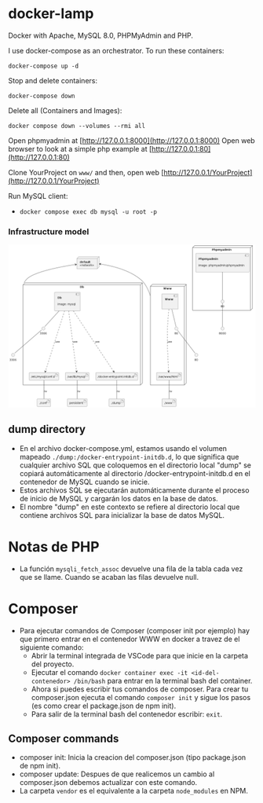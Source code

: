 # docker-lamp

Docker with Apache, MySQL 8.0, PHPMyAdmin and PHP.

I use docker-compose as an orchestrator. To run these containers:

```
docker-compose up -d
```

Stop and delete containers:

```
docker-compose down
```

Delete all (Containers and Images):

```
docker compose down --volumes --rmi all
```

Open phpmyadmin at [http://127.0.0.1:8000](http://127.0.0.1:8000)
Open web browser to look at a simple php example at [http://127.0.0.1:80](http://127.0.0.1:80)

Clone YourProject on `www/` and then, open web [http://127.0.0.1/YourProject](http://127.0.0.1/YourProject)

Run MySQL client:

- `docker compose exec db mysql -u root -p`

### Infrastructure model

![Infrastructure model](.infragenie/infrastructure_model.png)

## dump directory

- En el archivo docker-compose.yml, estamos usando el volumen mapeado `./dump:/docker-entrypoint-initdb.d`, lo que significa que cualquier archivo SQL que coloquemos en el directorio local "dump" se copiará automáticamente al directorio /docker-entrypoint-initdb.d en el contenedor de MySQL cuando se inicie.
- Estos archivos SQL se ejecutarán automáticamente durante el proceso de inicio de MySQL y cargarán los datos en la base de datos.
- El nombre "dump" en este contexto se refiere al directorio local que contiene archivos SQL para inicializar la base de datos MySQL.

# Notas de PHP
- La función `mysqli_fetch_assoc` devuelve una fila de la tabla cada vez que se llame. Cuando se acaban las filas devuelve null.

# Composer
- Para ejecutar comandos de Composer (composer init por ejemplo) hay que primero entrar en el contenedor WWW en docker a travez de el siguiente comando:
  - Abrir la terminal integrada de VSCode para que inicie en la carpeta del proyecto.
  - Ejecutar el comando `docker container exec -it <id-del-contenedor> /bin/bash` para entrar en la terminal bash del container.
  - Ahora si puedes escribir tus comandos de composer. Para crear tu composer.json ejecuta el comando `composer init` y sigue los pasos (es como crear el package.json de npm init).
  - Para salir de la terminal bash del contenedor escribir: `exit`.

## Composer commands

- composer init: Inicia la creacion del composer.json (tipo package.json de npm init).
- composer update: Despues de que realicemos un cambio al composer.json debemos actualizar con este comando.
- La carpeta `vendor` es el equivalente a la carpeta `node_modules` en NPM.